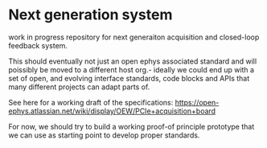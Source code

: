 # Next generation system
work in progress repository for next generaiton acquisition and closed-loop feedback system.

This should eventually not just an open ephys associated standard and will poissibly be moved to a different host org.- ideally we could end up with a set of open, and evolving interface standards, code blocks and APIs that many different projects can adapt  parts of.

See here for a working draft of the specifications:
https://open-ephys.atlassian.net/wiki/display/OEW/PCIe+acquisition+board

For now, we should try to build a working proof-of principle prototype that we can use as starting point to develop proper standards.
